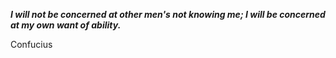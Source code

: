 _**I will not be concerned at other men's not knowing me; I will be concerned at my own want of ability.**_

Confucius